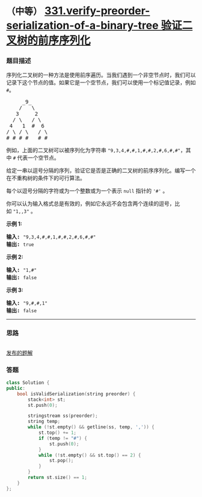 # `（中等）` [331.verify-preorder-serialization-of-a-binary-tree 验证二叉树的前序序列化](https://leetcode-cn.com/problems/verify-preorder-serialization-of-a-binary-tree/)

### 题目描述
<p>序列化二叉树的一种方法是使用前序遍历。当我们遇到一个非空节点时，我们可以记录下这个节点的值。如果它是一个空节点，我们可以使用一个标记值记录，例如 <code>#</code>。</p>

<pre>     _9_
    /   \
   3     2
  / \   / \
 4   1  #  6
/ \ / \   / \
# # # #   # #
</pre>

<p>例如，上面的二叉树可以被序列化为字符串 <code>"9,3,4,#,#,1,#,#,2,#,6,#,#"</code>，其中 <code>#</code> 代表一个空节点。</p>

<p>给定一串以逗号分隔的序列，验证它是否是正确的二叉树的前序序列化。编写一个在不重构树的条件下的可行算法。</p>

<p>每个以逗号分隔的字符或为一个整数或为一个表示 <code>null</code> 指针的 <code>'#'</code> 。</p>

<p>你可以认为输入格式总是有效的，例如它永远不会包含两个连续的逗号，比如&nbsp;<code>"1,,3"</code> 。</p>

<p><strong>示例 1:</strong></p>

<pre><strong>输入: </strong><code>"9,3,4,#,#,1,#,#,2,#,6,#,#"</code>
<strong>输出: </strong><code>true</code></pre>

<p><strong>示例&nbsp;2:</strong></p>

<pre><strong>输入: </strong><code>"1,#"</code>
<strong>输出: </strong><code>false</code>
</pre>

<p><strong>示例 3:</strong></p>

<pre><strong>输入: </strong><code>"9,#,#,1"</code>
<strong>输出: </strong><code>false</code></pre>


---
### 思路
```
```

[发布的题解](https://leetcode-cn.com/problems/verify-preorder-serialization-of-a-binary-tree/solution/verify-preorder-by-ikaruga-ssjg/)

### 答题
``` C++
class Solution {
public:
    bool isValidSerialization(string preorder) {
        stack<int> st;
        st.push(0);

        stringstream ss(preorder);
        string temp;
        while (!st.empty() && getline(ss, temp, ',')) {
            st.top() += 1;
            if (temp != "#") {
                st.push(0);
            }
            while (!st.empty() && st.top() == 2) {
                st.pop();
            }
        }
        return st.size() == 1;
    }
};
```




